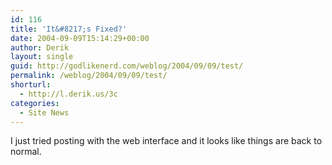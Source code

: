 ```yaml
---
id: 116
title: 'It&#8217;s Fixed?'
date: 2004-09-09T15:14:29+00:00
author: Derik
layout: single
guid: http://godlikenerd.com/weblog/2004/09/09/test/
permalink: /weblog/2004/09/09/test/
shorturl:
  - http://l.derik.us/3c
categories:
  - Site News
---
```

I just tried posting with the web interface and it looks like things are back to normal.